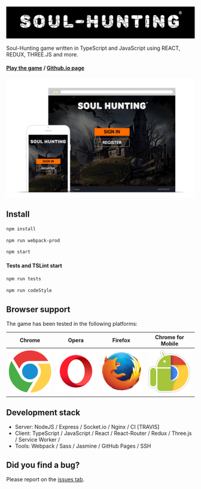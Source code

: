 ![Logo](docs/assets/logo.png)

Soul-Hunting game written in TypeScript and JavaScript using REACT, REDUX, THREE.JS and more.

#### [Play the game](https://www.soul-hunting.ru) / [Github.io page](https://vladpereskokov.github.io/soul-hunting/)

![Main](docs/assets/main.png)

## Install

```sh
npm install
```

```sh
npm run webpack-prod
```

```sh
npm start
```

#### Tests and TSLint start

```sh
npm run tests
```

```sh
npm run codeStyle
```

## Browser support

The game has been tested in the following platforms:

Chrome | Opera | Firefox | Chrome for Mobile |
--- | --- | --- | --- |
![Chrome](docs/assets/chrome.png) | ![Opera](docs/assets/opera.png) | ![Firefox](docs/assets/firefox.png) | ![Chrome for mobile](docs/assets/chrome_mobile.png) 

## Development stack
- Server: NodeJS / Express / Socket.io / Nginx / CI [TRAVIS]
- Client: TypeScript / JavaScript / React / React-Router / Redux / Three.js / Service Worker / 
- Tools: Webpack / Sass / Jasmine / GitHub Pages / SSH 

## Did you find a bug?

Please report on the [issues tab](https://github.com/vladpereskokov/soul-hunting/issues).
